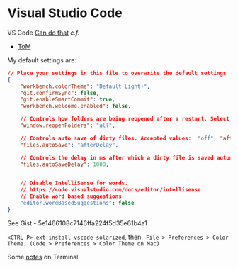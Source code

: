 # Visual Studio Code

VS Code [Can do that](http://vscodecandothat.com/)
_c.f._

 * [ToM](http://taoofmac.com/space/apps/Visual%20Studio%20Code)

My default settings are:

```json
// Place your settings in this file to overwrite the default settings
{
    "workbench.colorTheme": "Default Light+",
    "git.confirmSync": false,
    "git.enableSmartCommit": true,
    "workbench.welcome.enabled": false,

    // Controls how folders are being reopened after a restart. Select 'none' to never reopen a folder, 'one' to reopen the last folder you worked on or 'all' to reopen all folders of your last session.
    "window.reopenFolders": "all",

    // Controls auto save of dirty files. Accepted values:  "off", "afterDelay", "onFocusChange" (editor loses focus), "onWindowChange" (window loses focus). If set to "afterDelay", you can configure the delay in "files.autoSaveDelay".
    "files.autoSave": "afterDelay",

    // Controls the delay in ms after which a dirty file is saved automatically. Only applies when "files.autoSave" is set to "afterDelay"
    "files.autoSaveDelay": 1000,


    // Disable IntelliSense for words.
    // https://code.visualstudio.com/docs/editor/intellisense
    // Enable word based suggestions
    "editor.wordBasedSuggestions": false
}
```

See Gist - 5e1466108c7146ffa224f5d35e61b4a1 

`<CTRL-P> ext install vscode-solarized`, then ` File > Preferences > Color Theme. (Code > Preferences > Color Theme on Mac)`

Some [notes](https://calebmcelrath.wordpress.com/2017/02/01/thankful-for-integrated-terminals-in-visual-studio-code/) on Terminal.
